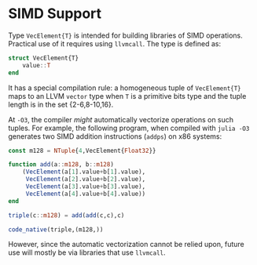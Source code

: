 # SIMD Support

Type `VecElement{T}` is intended for building libraries of SIMD operations. Practical use of it requires using `llvmcall`. The type is defined as:

```julia
struct VecElement{T}
    value::T
end
```

It has a special compilation rule: a homogeneous tuple of `VecElement{T}` maps to an LLVM `vector` type when `T` is a primitive bits type and the tuple length is in the set {2-6,8-10,16}.

At `-O3`, the compiler *might* automatically vectorize operations on such tuples. For example, the following program, when compiled with `julia -O3` generates two SIMD addition instructions (`addps`) on x86 systems:

```julia
const m128 = NTuple{4,VecElement{Float32}}

function add(a::m128, b::m128)
    (VecElement(a[1].value+b[1].value),
     VecElement(a[2].value+b[2].value),
     VecElement(a[3].value+b[3].value),
     VecElement(a[4].value+b[4].value))
end

triple(c::m128) = add(add(c,c),c)

code_native(triple,(m128,))
```

However, since the automatic vectorization cannot be relied upon, future use will mostly be via libraries that use `llvmcall`.